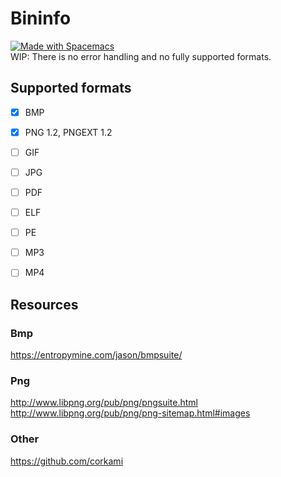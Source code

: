 # Bininfo 
<a href="http://spacemacs.org"><img src="https://cdn.rawgit.com/syl20bnr/spacemacs/442d025779da2f62fc86c2082703697714db6514/assets/spacemacs-badge.svg" alt="Made with Spacemacs"></a><br>
WIP: There is no error handling and no fully supported formats.

## Supported formats
- [x] BMP
- [x] PNG 1.2, PNGEXT 1.2
- [ ] GIF
- [ ] JPG
- [ ] PDF
- [ ] ELF
- [ ] PE
- [ ] MP3
- [ ] MP4


## Resources

### Bmp
https://entropymine.com/jason/bmpsuite/

### Png
http://www.libpng.org/pub/png/pngsuite.html
http://www.libpng.org/pub/png/png-sitemap.html#images

### Other
https://github.com/corkami
